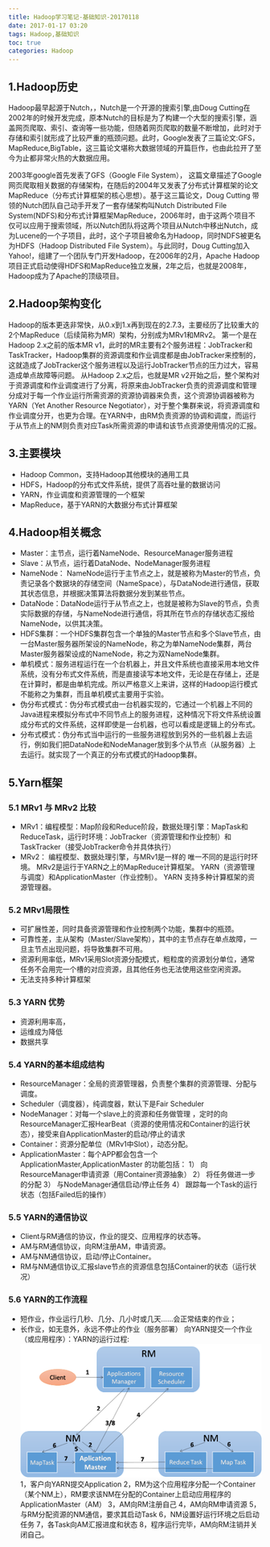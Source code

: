 ```yaml
---
title: Hadoop学习笔记-基础知识-20170118
date: 2017-01-17 03:20
tags: Hadoop,基础知识
toc: true
categories: Hadoop
---
```

## 1.Hadoop历史 ##
Hadoop最早起源于Nutch，，Nutch是一个开源的搜索引擎,由Doug Cutting在2002年的时候开发完成，原本Nutch的目标是为了构建一个大型的搜索引擎，涵盖网页爬取、索引、查询等一些功能，但随着网页爬取的数量不断增加，此时对于存储和索引就形成了比较严重的瓶颈问题。此时，Google发表了三篇论文:GFS，MapReduce,BigTable，这三篇论文堪称大数据领域的开篇巨作，也由此拉开了至今为止都非常火热的大数据应用。
<!-- more -->
2003年google首先发表了GFS（Google File System），
这篇文章描述了Google网页爬取相关数据的存储架构，在随后的2004年又发表了分布式计算框架的论文MapReduce（分布式计算框架的核心思想）。基于这三篇论文，Doug Cutting 带领的Nutch团队自己动手开发了一套存储架构叫Nutch Distributed File System(NDFS)和分布式计算框架MapReduce，2006年时，由于这两个项目不仅可以应用于搜索领域，所以Nutch团队将这两个项目从Nutch中移出Nutch，成为Lucene的一个子项目，此时，这个子项目被命名为Hadoop，同时NDFS被更名为HDFS（Hadoop Distributed File System）。与此同时，Doug Cutting加入Yahoo!，组建了一个团队专门开发Hadoop，在2006年的2月，Apache Hadoop项目正式启动使得HDFS和MapReduce独立发展，2年之后，也就是2008年，Hadoop成为了Apache的顶级项目。
## 2.Hadoop架构变化 ##
Hadoop的版本更迭非常快，从0.x到1.x再到现在的2.7.3，主要经历了比较重大的2个MapReduce（后续简称为MR）架构，分别成为MRv1和MRv2。
第一个是在Hadoop 2.x之前的版本MR v1，此时的MR主要有2个服务进程：JobTracker和TaskTracker，Hadoop集群的资源调度和作业调度都是由JobTracker来控制的，这就造成了JobTracker这个服务进程以及运行JobTracker节点的压力过大，容易造成单点故障等问题。
从Hadoop 2.x之后，也就是MR v2开始之后，整个架构对于资源调度和作业调度进行了分离，将原来由JobTracker负责的资源调度和管理分成对于每一个作业运行所需资源的资源协调器来负责，这个资源协调器被称为YARN（Yet Another Resource Negotiator），对于整个集群来说，将资源调度和作业调度分开，也更为合理。在YARN中，由RM负责资源的协调和调度，而运行于从节点上的NM则负责对应Task所需资源的申请和该节点资源使用情况的汇报。
## 3.主要模块 ##
- Hadoop Common，支持Hadoop其他模块的通用工具
- HDFS，Hadoop的分布式文件系统，提供了高吞吐量的数据访问
- YARN，作业调度和资源管理的一个框架
- MapReduce，基于YARN的大数据分布式计算框架
## 4.Hadoop相关概念 ##
- Master：主节点，运行着NameNode、ResourceManager服务进程
- Slave：从节点，运行着DataNode、NodeManager服务进程
- NameNode： NameNode运行于主节点之上，就是被称为Master的节点，负责记录各个数据块的存储空间（NameSpace），与DataNode进行通信，获取其状态信息，并根据决策算法将数据分发到某些节点。
- DataNode：DataNode运行于从节点之上，也就是被称为Slave的节点，负责实际数据的存储，与NameNode进行通信，将其所在节点的存储状态汇报给NameNode，以供其决策。
- HDFS集群：一个HDFS集群包含一个单独的Master节点和多个Slave节点，由一台Master服务器所架设的NameNode，称之为单NameNode集群，两台Master服务器架设成的NameNode，称之为双NameNode集群。
- 单机模式：服务进程运行在一个台机器上，并且文件系统也直接采用本地文件系统，没有分布式文件系统，而是直接读写本地文件，无论是在存储上，还是在计算时，都是由单机完成。所以严格意义上来讲，这样的Hadoop运行模式不能称之为集群，而且单机模式主要用于实验。
- 伪分布式模式：伪分布式模式由一台机器实现的，它通过一个机器上不同的Java进程来模拟分布式中不同节点上的服务进程，这种情况下将文件系统设置成分布式的文件系统，这样即使是一台机器，也可以看成是逻辑上的分布式。
- 分布式模式：伪分布式当中运行的一些服务进程放到另外的一些机器上去运行，例如我们把DataNode和NodeManager放到多个从节点（从服务器）上去运行。就实现了一个真正的分布式模式的Hadoop集群。
## 5.Yarn框架 ##
### 5.1 MRv1 与 MRv2 比较 ###
- MRv1：编程模型：Map阶段和Reduce阶段，数据处理引擎：MapTask和ReduceTask，运行时环境：JobTracker（资源管理和作业控制）和TaskTracker（接受JobTracker命令并具体执行）
- MRv2：
编程模型、数据处理引擎，与MRv1是一样的
唯一不同的是运行时环境。
MRv2是运行于YARN之上的MapReduce计算框架。
YARN（资源管理与调度）和ApplicationMaster（作业控制）。
YARN
支持多种计算框架的资源管理器。
### 5.2 MRv1局限性 ###
- 可扩展性差，同时具备资源管理和作业控制两个功能，集群中的瓶颈。
- 可靠性差，主从架构（Master/Slave架构），其中的主节点存在单点故障，一旦主节点出现问题，将导致集群不可用。
- 资源利用率低，MRv1采用Slot资源分配模式，粗粒度的资源划分单位，通常任务不会用完一个槽的对应资源，且其他任务也无法使用这些空闲资源。
- 无法支持多种计算框架
### 5.3 YARN 优势 ###
- 资源利用率高，
- 运维成为降低
- 数据共享
### 5.4 YARN的基本组成结构 ###
- ResourceManager：全局的资源管理器，负责整个集群的资源管理、分配与调度。
- Scheduler（调度器），纯调度器，默认下是Fair Scheduler
- NodeManager：对每一个slave上的资源和任务做管理 ，定时的向ResourceManager汇报HearBeat（资源的使用情况和Container的运行状态），接受来自ApplicationMaster的启动/停止的请求
- Container：资源分配单位（MRv1中Slot），动态分配。
- ApplicationMaster：每个APP都会包含一个 ApplicationMaster,ApplicationMaster 的功能包括：
1） 向ResourceManager申请资源（用Container资源抽象）
2） 将任务做进一步的分配
3） 与NodeManager通信启动/停止任务
4） 跟踪每一个Task的运行状态（包括Failed后的操作）
### 5.5 YARN的通信协议 ###
- Client与RM通信的协议，作业的提交、应用程序的状态等。
- AM与RM通信协议，向RM注册AM，申请资源。
- AM与NM通信协议，启动/停止Container。
- RM与NM通信协议,汇报slave节点的资源信息包括Container的状态（运行状况）
### 5.6 YARN的工作流程 ###
- 短作业，作业运行几秒、几分、几小时或几天……会正常结束的作业；
- 长作业，如无意外，永远不停止的作业（服务部署）
向YARN提交一个作业（或应用程序）：YARN的运行过程:
![image](Hadoop学习笔记-基础知识-20170118/流程图.png)
1，客户向YARN提交Application
2，RM为这个应用程序分配一个Container（某个NM上），RM要求该NM在分配的Container上启动应用程序的ApplicationMaster（AM）
3，AM向RM注册自己
4，AM向RM申请资源
5，与RM分配资源的NM通信，要求其启动Task
6，NM设置好运行环境之后启动任务
7，各Task向AM汇报进度和状态
8，程序运行完毕，AM向RM注销并关闭自己。

